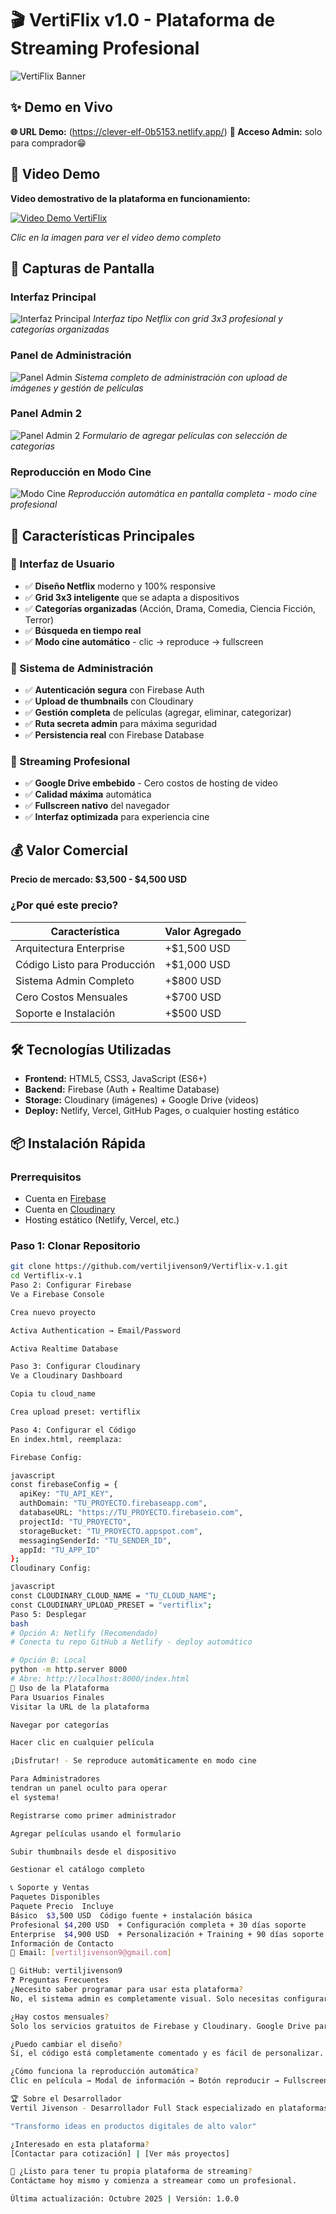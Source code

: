 
# 🎬 VertiFlix v1.0 - Plataforma de Streaming Profesional

![VertiFlix Banner](https://res.cloudinary.com/dcclzhsim/image/upload/v1761021369/vertiflix/screenshots/uhbytth29vvggcgumrxj.png)

## ✨ Demo en Vivo
**🌐 URL Demo:** (https://clever-elf-0b5153.netlify.app/) 
**🔑 Acceso Admin:** solo para comprador😁
## 🎥 Video Demo
**Video demostrativo de la plataforma en funcionamiento:**

[![Video Demo VertiFlix](https://res.cloudinary.com/dcclzhsim/image/upload/v1761021369/vertiflix/screenshots/uhbytth29vvggcgumrxj.png)](https://res.cloudinary.com/dcclzhsim/video/upload/v1761021599/vertiflix/videos/akhznhdsl7q8x1kfqqkj.mp4)

*Clic en la imagen para ver el video demo completo*

## 📸 Capturas de Pantalla

### Interfaz Principal
![Interfaz Principal](https://res.cloudinary.com/dcclzhsim/image/upload/v1761021369/vertiflix/screenshots/uhbytth29vvggcgumrxj.png)
*Interfaz tipo Netflix con grid 3x3 profesional y categorías organizadas*

### Panel de Administración  
![Panel Admin](https://res.cloudinary.com/dcclzhsim/image/upload/v1761021369/vertiflix/screenshots/nt605kbj4ip3p72suld0.png)
*Sistema completo de administración con upload de imágenes y gestión de películas*

### Panel Admin 2
![Panel Admin 2](https://res.cloudinary.com/dcclzhsim/image/upload/v1761021369/vertiflix/screenshots/xmil0sxys1rs62ziprrq.png)
*Formulario de agregar películas con selección de categorías*

### Reproducción en Modo Cine
![Modo Cine](https://res.cloudinary.com/dcclzhsim/image/upload/v1761021371/vertiflix/screenshots/tewfqgaoqbd9m9lk41jp.png)
*Reproducción automática en pantalla completa - modo cine profesional*

## 🚀 Características Principales

### 🎨 Interfaz de Usuario
- ✅ **Diseño Netflix** moderno y 100% responsive
- ✅ **Grid 3x3 inteligente** que se adapta a dispositivos
- ✅ **Categorías organizadas** (Acción, Drama, Comedia, Ciencia Ficción, Terror)
- ✅ **Búsqueda en tiempo real** 
- ✅ **Modo cine automático** - clic → reproduce → fullscreen

### 🔧 Sistema de Administración
- ✅ **Autenticación segura** con Firebase Auth
- ✅ **Upload de thumbnails** con Cloudinary
- ✅ **Gestión completa** de películas (agregar, eliminar, categorizar)
- ✅ **Ruta secreta admin** para máxima seguridad
- ✅ **Persistencia real** con Firebase Database

### 🎥 Streaming Profesional
- ✅ **Google Drive embebido** - Cero costos de hosting de video
- ✅ **Calidad máxima** automática
- ✅ **Fullscreen nativo** del navegador
- ✅ **Interfaz optimizada** para experiencia cine

## 💰 Valor Comercial

**Precio de mercado: $3,500 - $4,500 USD**

### ¿Por qué este precio?
| Característica | Valor Agregado |
|---------------|----------------|
| Arquitectura Enterprise | +$1,500 USD |
| Código Listo para Producción | +$1,000 USD |
| Sistema Admin Completo | +$800 USD |
| Cero Costos Mensuales | +$700 USD |
| Soporte e Instalación | +$500 USD |

## 🛠 Tecnologías Utilizadas

- **Frontend:** HTML5, CSS3, JavaScript (ES6+)
- **Backend:** Firebase (Auth + Realtime Database)
- **Storage:** Cloudinary (imágenes) + Google Drive (videos)
- **Deploy:** Netlify, Vercel, GitHub Pages, o cualquier hosting estático

## 📦 Instalación Rápida

### Prerrequisitos
- Cuenta en [Firebase](https://firebase.google.com)
- Cuenta en [Cloudinary](https://cloudinary.com)
- Hosting estático (Netlify, Vercel, etc.)

### Paso 1: Clonar Repositorio
```bash
git clone https://github.com/vertiljivenson9/Vertiflix-v.1.git
cd Vertiflix-v.1
Paso 2: Configurar Firebase
Ve a Firebase Console

Crea nuevo proyecto

Activa Authentication → Email/Password

Activa Realtime Database

Paso 3: Configurar Cloudinary
Ve a Cloudinary Dashboard

Copia tu cloud_name

Crea upload preset: vertiflix

Paso 4: Configurar el Código
En index.html, reemplaza:

Firebase Config:

javascript
const firebaseConfig = {
  apiKey: "TU_API_KEY",
  authDomain: "TU_PROYECTO.firebaseapp.com",
  databaseURL: "https://TU_PROYECTO.firebaseio.com",
  projectId: "TU_PROYECTO",
  storageBucket: "TU_PROYECTO.appspot.com",
  messagingSenderId: "TU_SENDER_ID",
  appId: "TU_APP_ID"
};
Cloudinary Config:

javascript
const CLOUDINARY_CLOUD_NAME = "TU_CLOUD_NAME";
const CLOUDINARY_UPLOAD_PRESET = "vertiflix";
Paso 5: Desplegar
bash
# Opción A: Netlify (Recomendado)
# Conecta tu repo GitHub a Netlify - deploy automático

# Opción B: Local
python -m http.server 8000
# Abre: http://localhost:8000/index.html
🎯 Uso de la Plataforma
Para Usuarios Finales
Visitar la URL de la plataforma

Navegar por categorías

Hacer clic en cualquier película

¡Disfrutar! - Se reproduce automáticamente en modo cine

Para Administradores
tendran un panel oculto para operar
el systema!

Registrarse como primer administrador

Agregar películas usando el formulario

Subir thumbnails desde el dispositivo

Gestionar el catálogo completo

📞 Soporte y Ventas
Paquetes Disponibles
Paquete	Precio	Incluye
Básico	$3,500 USD	Código fuente + instalación básica
Profesional	$4,200 USD	+ Configuración completa + 30 días soporte
Enterprise	$4,900 USD	+ Personalización + Training + 90 días soporte
Información de Contacto
📧 Email: [vertiljivenson9@gmail.com]

💼 GitHub: vertiljivenson9
❓ Preguntas Frecuentes
¿Necesito saber programar para usar esta plataforma?
No, el sistema admin es completamente visual. Solo necesitas configurar Firebase y Cloudinary una vez.

¿Hay costos mensuales?
Solo los servicios gratuitos de Firebase y Cloudinary. Google Drive para videos es gratis.

¿Puedo cambiar el diseño?
Sí, el código está completamente comentado y es fácil de personalizar.

¿Cómo funciona la reproducción automática?
Clic en película → Modal de información → Botón reproducir → Fullscreen automático → Video en calidad máxima

🏆 Sobre el Desarrollador
Vertil Jivenson - Desarrollador Full Stack especializado en plataformas de streaming y aplicaciones web empresariales.

"Transformo ideas en productos digitales de alto valor"

¿Interesado en esta plataforma?
[Contactar para cotización] | [Ver más proyectos]

🚀 ¿Listo para tener tu propia plataforma de streaming?
Contáctame hoy mismo y comienza a streamear como un profesional.

Última actualización: Octubre 2025 | Versión: 1.0.0
